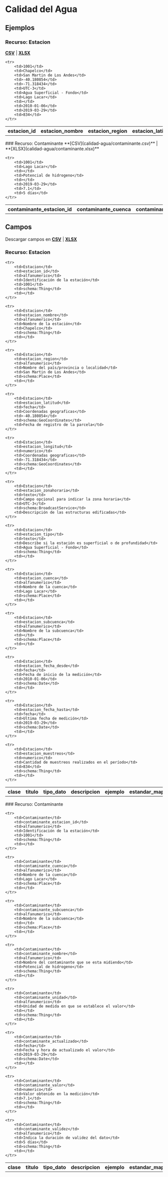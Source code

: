 # Calidad del Agua

<!-- COMIENZO TABLA DE EJEMPLO. Dejar este comentario para edicion automatica. No editar manualmente el contenido, usar el script.  -->

## Ejemplos
    
### Recurso: Estacion  
**[CSV](calidad-agua/estacion.csv)** | **[XLSX](calidad-agua/estacion.xlsx)**

<table>
    <tr>
        <th>estacion_id</th>
        <th>estacion_nombre</th>
        <th>estacion_region</th>
        <th>estacion_latitud</th>
        <th>estacion_longitud</th>
        <th>estacion_zonahoraria</th>
        <th>estacion_tipo</th>
        <th>estacion_cuenca</th>
        <th>estacion_subcuenca</th>
        <th>estacion_fecha_desde</th>
        <th>estacion_fecha_hasta</th>
        <th>estacion_muestreos</th>
    </tr>

    <tr>
        <td>1001</td>
        <td>Chapelco</td>
        <td>San Martin de Los Andes</td>
        <td>-40.180854</td>
        <td>-71.318434</td>
        <td>UTC-3</td>
        <td>Agua Superficial - Fondo</td>
        <td>Lago Lacar</td>
        <td></td>
        <td>2010-01-06</td>
        <td>2019-03-29</td>
        <td>834</td>
    </tr>
        
</table>
### Recurso: Contaminante
**[CSV](calidad-agua/contaminante.csv)** | **[XLSX](calidad-agua/contaminante.xlsx)**

<table>
    <tr>
        <th>contaminante_estacion_id</th>
        <th>contaminante_cuenca</th>
        <th>contaminante_subcuenca</th>
        <th>contaminante_nombre</th>
        <th>contaminante_unidad</th>
        <th>contaminante_actualizado</th>
        <th>contaminante_valor</th>
        <th>contaminante_validez</th>
    </tr>

    <tr>
        <td>1001</td>
        <td>Lago Lacar</td>
        <td></td>
        <td>Potencial de hidrogeno</td>
        <td></td>
        <td>2019-03-29</td>
        <td>7.1</td>
        <td>5 días</td>
    </tr>
        
</table>

<!-- FIN TABLA DE EJEMPLO. Dejar este comentario para edicion automatica. No editar manualmente el contenido, usar el script.  -->


<!-- COMIENZO TABLA DE CLASES. Dejar este comentario para edicion automatica. No editar manualmente el contenido, usar el script.  -->

<!-- FIN TABLA DE CLASES. Dejar este comentario para edicion automatica. No editar manualmente el contenido, usar el script.  -->


<!-- COMIENZO TABLA DE CAMPOS POR CLASE. Dejar este comentario para edicion automatica. No editar manualmente el contenido, usar el script.  -->

## Campos

Descargar campos en **[CSV](calidad-agua-campos.csv)** | **[XLSX](calidad-agua-campos.xlsx)**

### Recurso: Estacion  

<table>
    <tr>
        <th>clase</th>
        <th>titulo</th>
        <th>tipo_dato</th>
        <th>descripcion</th>
        <th>ejemplo</th>
        <th>estandar_mapeo</th>
        <th>notas</th>
    </tr>

    <tr>
        <td>Estacion</td>
        <td>estacion_id</td>
        <td>alfanumerico</td>
        <td>Identificación de la estación</td>
        <td>1001</td>
        <td>schema:Thing</td>
        <td></td>
    </tr>
        
    <tr>
        <td>Estacion</td>
        <td>estacion_nombre</td>
        <td>alfanumerico</td>
        <td>Nombre de la estación</td>
        <td>Chapelco</td>
        <td>schema:Thing</td>
        <td></td>
    </tr>
        
    <tr>
        <td>Estacion</td>
        <td>estacion_region</td>
        <td>alfanumerico</td>
        <td>Nombre del país/provincia o localidad</td>
        <td>San Martin de Los Andes</td>
        <td>schema:Place</td>
        <td></td>
    </tr>
        
    <tr>
        <td>Estacion</td>
        <td>estacion_latitud</td>
        <td>fecha</td>
        <td>Coordenadas geograficas</td>
        <td>-40.180854</td>
        <td>schema:GeoCoordinates</td>
        <td>Fecha de registro de la parcela</td>
    </tr>
        
    <tr>
        <td>Estacion</td>
        <td>estacion_longitud</td>
        <td>numerico</td>
        <td>Coordenadas geograficas</td>
        <td>-71.318434</td>
        <td>schema:GeoCoordinates</td>
        <td></td>
    </tr>
        
    <tr>
        <td>Estacion</td>
        <td>estacion_zonahoraria</td>
        <td>texto</td>
        <td>Campo opcional para indicar la zona horaria</td>
        <td>UTC-3</td>
        <td>schema:BroadcastService</td>
        <td>Descripción de las estructuras edificadas</td>
    </tr>
        
    <tr>
        <td>Estacion</td>
        <td>estacion_tipo</td>
        <td>texto</td>
        <td>Describe si la estación es superficial o de profundidad</td>
        <td>Agua Superficial - Fondo</td>
        <td>schema:Thing</td>
        <td></td>
    </tr>
        
    <tr>
        <td>Estacion</td>
        <td>estacion_cuenca</td>
        <td>alfanumerico</td>
        <td>Nombre de la cuenca</td>
        <td>Lago Lacar</td>
        <td>schema:Place</td>
        <td></td>
    </tr>
        
    <tr>
        <td>Estacion</td>
        <td>estacion_subcuenca</td>
        <td>alfanumerico</td>
        <td>Nombre de la subcuenca</td>
        <td></td>
        <td>schema:Place</td>
        <td></td>
    </tr>
        
    <tr>
        <td>Estacion</td>
        <td>estacion_fecha_desde</td>
        <td>fecha</td>
        <td>Fecha de inicio de la medición</td>
        <td>2010-01-06</td>
        <td>schema:Date</td>
        <td></td>
    </tr>
        
    <tr>
        <td>Estacion</td>
        <td>estacion_fecha_hasta</td>
        <td>fecha</td>
        <td>Ultima fecha de medición</td>
        <td>2019-03-29</td>
        <td>schema:Date</td>
        <td></td>
    </tr>
        
    <tr>
        <td>Estacion</td>
        <td>estacion_muestreos</td>
        <td>numerico</td>
        <td>Cantidad de muestreos realizados en el período</td>
        <td>834</td>
        <td>schema:Thing</td>
        <td></td>
    </tr>
        
</table>
### Recurso: Contaminante

<table>
    <tr>
        <th>clase</th>
        <th>titulo</th>
        <th>tipo_dato</th>
        <th>descripcion</th>
        <th>ejemplo</th>
        <th>estandar_mapeo</th>
        <th>notas</th>
    </tr>

    <tr>
        <td>Contaminante</td>
        <td>contaminante_estacion_id</td>
        <td>alfanumerico</td>
        <td>Identificación de la estación</td>
        <td>1001</td>
        <td>schema:Thing</td>
        <td></td>
    </tr>
        
    <tr>
        <td>Contaminante</td>
        <td>contaminante_cuenca</td>
        <td>alfanumerico</td>
        <td>Nombre de la cuenca</td>
        <td>Lago Lacar</td>
        <td>schema:Place</td>
        <td></td>
    </tr>
        
    <tr>
        <td>Contaminante</td>
        <td>contaminante_subcuenca</td>
        <td>alfanumerico</td>
        <td>Nombre de la subcuenca</td>
        <td></td>
        <td>schema:Place</td>
        <td></td>
    </tr>
        
    <tr>
        <td>Contaminante</td>
        <td>contaminante_nombre</td>
        <td>alfanumerico</td>
        <td>Nombre del contaminante que se esta midiendo</td>
        <td>Potencial de hidrogeno</td>
        <td>schema:Thing</td>
        <td></td>
    </tr>
        
    <tr>
        <td>Contaminante</td>
        <td>contaminante_unidad</td>
        <td>alfanumerico</td>
        <td>Unidad de medida en que se establece el valor</td>
        <td></td>
        <td>schema:Thing</td>
        <td></td>
    </tr>
        
    <tr>
        <td>Contaminante</td>
        <td>contaminante_actualizado</td>
        <td>fecha</td>
        <td>Fecha y hora de actualizado el valor</td>
        <td>2019-03-29</td>
        <td>schema:Date</td>
        <td></td>
    </tr>
        
    <tr>
        <td>Contaminante</td>
        <td>contaminante_valor</td>
        <td>numerico</td>
        <td>Valor obtenido en la medición</td>
        <td>7.1</td>
        <td>schema:Thing</td>
        <td></td>
    </tr>
        
    <tr>
        <td>Contaminante</td>
        <td>contaminante_validez</td>
        <td>alfanumerico</td>
        <td>Indica la duración de validez del dato</td>
        <td>5 días</td>
        <td>schema:Thing</td>
        <td></td>
    </tr>
        
</table>

<!-- FIN TABLA DE CAMPOS POR CLASE. Dejar este comentario para edicion automatica. No editar manualmente el contenido, usar el script.  -->
